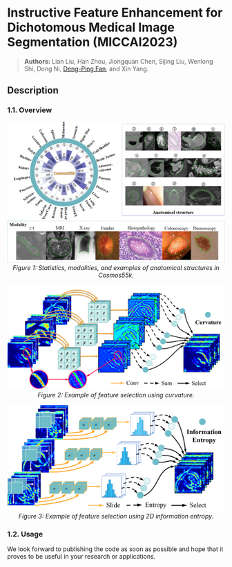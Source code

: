 # Instructive Feature Enhancement for Dichotomous Medical Image Segmentation (MICCAI2023)

> **Authors:** 
> Lian Liu, 
> Han Zhou, 
> Jiongquan Chen,
> Sijing Liu, 
> Wenlong Shi,
> Dong Ni,
> [Deng-Ping Fan](https://dengpingfan.github.io/), and
> Xin Yang.

## Description
### 1.1. Overview
<p align="center">
    <img src="./Images/datasets.png"/> <br />
    <em> 
    Figure 1: Statistics, modalities, and examples of anatomical structures in Cosmos55k.
    </em>
</p>

<p align="center">
    <img src="./Images/cur.png"/> <br />
    <em> 
    Figure 2: Example of feature selection using curvature.
    </em>
</p>

<p align="center">
    <img src="./Images/entro.png"/> <br />
    <em> 
    Figure 3: Example of feature selection using 2D information entropy.
    </em>
</p>

### 1.2. Usage

We look forward to publishing the code as soon as possible and hope that it proves to be useful in your research or applications.
